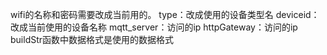 wifi的名称和密码需要改成当前用的。
type：改成使用的设备类型名
deviceid：改成当前使用的设备名称
mqtt_server：访问的ip
httpGateway：访问的ip
buildStr函数中数据格式是使用的数据格式
